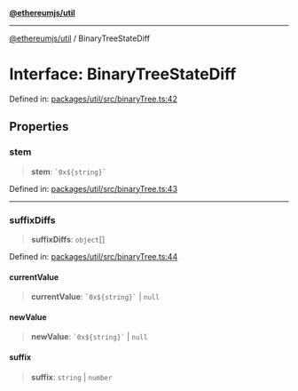 [**@ethereumjs/util**](../README.md)

***

[@ethereumjs/util](../README.md) / BinaryTreeStateDiff

# Interface: BinaryTreeStateDiff

Defined in: [packages/util/src/binaryTree.ts:42](https://github.com/ethereumjs/ethereumjs-monorepo/blob/master/packages/util/src/binaryTree.ts#L42)

## Properties

### stem

> **stem**: `` `0x${string}` ``

Defined in: [packages/util/src/binaryTree.ts:43](https://github.com/ethereumjs/ethereumjs-monorepo/blob/master/packages/util/src/binaryTree.ts#L43)

***

### suffixDiffs

> **suffixDiffs**: `object`[]

Defined in: [packages/util/src/binaryTree.ts:44](https://github.com/ethereumjs/ethereumjs-monorepo/blob/master/packages/util/src/binaryTree.ts#L44)

#### currentValue

> **currentValue**: `` `0x${string}` `` \| `null`

#### newValue

> **newValue**: `` `0x${string}` `` \| `null`

#### suffix

> **suffix**: `string` \| `number`
